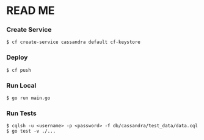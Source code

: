 # READ ME

### Create Service
```
$ cf create-service cassandra default cf-keystore
```

### Deploy
```
$ cf push
```

### Run Local
```
$ go run main.go
```

### Run Tests
```
$ cqlsh -u <username> -p <password> -f db/cassandra/test_data/data.cql
$ go test -v ./...
```